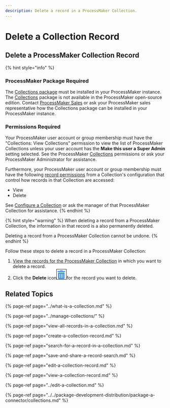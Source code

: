 ```yaml
---
description: Delete a record in a ProcessMaker Collection.
---
```


# Delete a Collection Record

## Delete a ProcessMaker Collection Record

{% hint style="info" %}
### ProcessMaker Package Required

The [Collections package](../../package-development-distribution/package-a-connector/collections.md) must be installed in your ProcessMaker instance. The [Collections](../what-is-a-collection.md) package is not available in the ProcessMaker open-source edition. Contact [ProcessMaker Sales](https://www.processmaker.com/contact/) or ask your ProcessMaker sales representative how the Collections package can be installed in your ProcessMaker instance.

### Permissions Required

Your ProcessMaker user account or group membership must have the "Collections: View Collections" permission to view the list of ProcessMaker Collections unless your user account has the **Make this user a Super Admin** setting selected. See the ProcessMaker [Collections](../../processmaker-administration/permission-descriptions-for-users-and-groups.md#collections) permissions or ask your ProcessMaker Administrator for assistance.

Furthermore, your ProcessMaker user account or group membership must have the following [record permissions](../manage-collections/configure-a-collection.md#configure-record-permissions-for-processmaker-users) from a Collection's configuration that control how records in that Collection are accessed:

* View
* Delete

See [Configure a Collection](../manage-collections/configure-a-collection.md#configure-a-processmaker-collection) or ask the manager of that ProcessMaker Collection for assistance.
{% endhint %}

{% hint style="warning" %}
When deleting a record from a ProcessMaker Collection, the information in that record is a also permanently deleted.

Deleting a record from a ProcessMaker Collection cannot be undone.
{% endhint %}

Follow these steps to delete a record in a ProcessMaker Collection:

1. [View the records for the ProcessMaker Collection](view-all-records-in-a-collection.md#view-all-records-in-a-collection) in which you want to delete a record.
2. Click the **Delete** icon![](../../.gitbook/assets/trash-icon-process-modeler-processes.png)for the record you want to delete.

## Related Topics

{% page-ref page="../what-is-a-collection.md" %}

{% page-ref page="../manage-collections/" %}

{% page-ref page="view-all-records-in-a-collection.md" %}

{% page-ref page="create-a-collection-record.md" %}

{% page-ref page="search-for-a-record-in-a-collection.md" %}

{% page-ref page="save-and-share-a-record-search.md" %}

{% page-ref page="edit-a-collection-record.md" %}

{% page-ref page="view-a-collection-record.md" %}

{% page-ref page="../edit-a-collection.md" %}

{% page-ref page="../../package-development-distribution/package-a-connector/collections.md" %}

